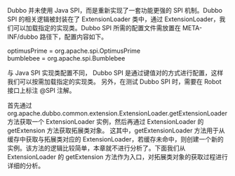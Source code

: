 Dubbo 并未使用 Java SPI，而是重新实现了一套功能更强的 SPI 机制。Dubbo SPI 的相关逻辑被封装在了 ExtensionLoader 类中，通过 ExtensionLoader，我们可以加载指定的实现类。Dubbo SPI 所需的配置文件需放置在 META-INF/dubbo 路径下，配置内容如下。

optimusPrime = org.apache.spi.OptimusPrime\
bumblebee = org.apache.spi.Bumblebee

与 Java SPI 实现类配置不同，
Dubbo SPI 是通过键值对的方式进行配置，这样我们可以按需加载指定的实现类。
另外，在测试 Dubbo SPI 时，需要在 Robot 接口上标注 @SPI 注解。


首先通过org.apache.dubbo.common.extension.ExtensionLoader.getExtensionLoader方法获取一个 ExtensionLoader 实例，然后再通过 ExtensionLoader 的 getExtension 方法获取拓展类对象。
这其中，getExtensionLoader 方法用于从缓存中获取与拓展类对应的 ExtensionLoader，若缓存未命中，则创建一个新的实例。该方法的逻辑比较简单，本章就不进行分析了。下面我们从 ExtensionLoader 的 getExtension 方法作为入口，对拓展类对象的获取过程进行详细的分析。